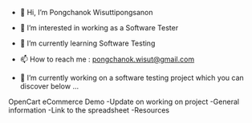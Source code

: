 - 👋 Hi, I’m Pongchanok Wisuttipongsanon
- 👀 I’m interested in working as a Software Tester
- 🌱 I’m currently learning Software Testing
- 📫 How to reach me : pongchanok.wisut@gmail.com

- 💞️ I’m currently working on a software testing project which you can discover below ...

OpenCart eCommerce Demo
-Update on working on project
-General information
-Link to the spreadsheet
-Resources

<!---
PongchanokWisut/PongchanokWisut is a ✨ special ✨ repository because its `README.md` (this file) appears on your GitHub profile.
You can click the Preview link to take a look at your changes.
--->
